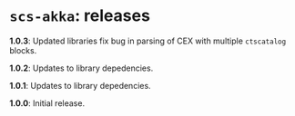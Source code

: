 # `scs-akka`: releases


**1.0.3**: Updated libraries fix bug in parsing of CEX with multiple `ctscatalog` blocks.

**1.0.2**: Updates to library depedencies.

**1.0.1**: Updates to library depedencies.

**1.0.0**: Initial release.
